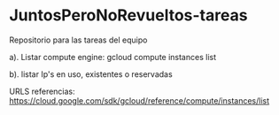 # JuntosPeroNoRevueltos-tareas
Repositorio para las tareas del equipo

a). Listar compute engine:  gcloud compute instances list

b). listar Ip's en uso, existentes o reservadas



URLS referencias:
https://cloud.google.com/sdk/gcloud/reference/compute/instances/list